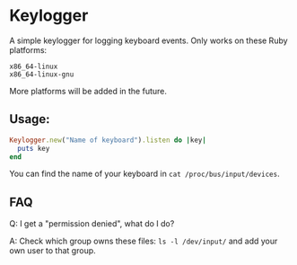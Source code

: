 # Keylogger

A simple keylogger for logging keyboard events. Only works on these Ruby platforms:

```
x86_64-linux
x86_64-linux-gnu
```

More platforms will be added in the future.

## Usage:

```ruby
Keylogger.new("Name of keyboard").listen do |key|
  puts key
end
```

You can find the name of your keyboard in `cat /proc/bus/input/devices`.


## FAQ

Q: I get a "permission denied", what do I do?

A: Check which group owns these files: `ls -l /dev/input/` and add your own user to that group.
